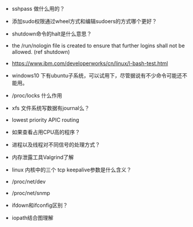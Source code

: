 
* sshpass 做什么用的？
* 添加sudo权限通过wheel方式和编辑sudoers的方式哪个更好？
* shutdown命令的halt是什么意思？
* the /run/nologin file is created to ensure that further logins shall not be allowed. (ref shutdown)
* https://www.ibm.com/developerworks/cn/linux/l-bash-test.html
* windows10 下有ubuntu子系统，可以试用下，尽管据说有不少命令可能还不能用。

* /proc/locks 什么作用

* xfs 文件系统写数据有journal么？

* lowest priority APIC routing
* 如果查看占用CPU高的程序？
* 进程以及线程对不同信号的处理方式？

* 内存泄露工具Valgrind了解

* linux 内核中的三个 tcp keepalive参数是什么含义？
* /proc/net/dev
* /proc/net/snmp    
* ifdown和ifconfig区别？

* iopath结合图理解
